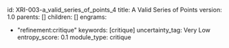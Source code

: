id: XRI-003-a_valid_series_of_points_4
title: A Valid Series of Points
version: 1.0
parents: []
children: []
engrams:
 - "refinement:critique"
keywords: [critique]
uncertainty_tag: Very Low
entropy_score: 0.1
module_type: critique
